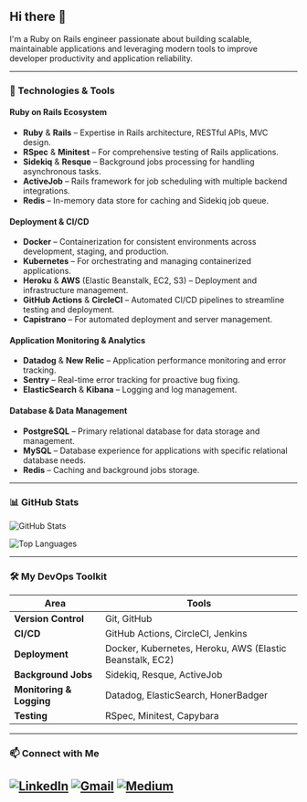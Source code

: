 ## Hi there 👋
I'm a Ruby on Rails engineer passionate about building scalable, maintainable applications and leveraging modern tools to improve developer productivity and application reliability.

---

### 🚀 Technologies & Tools
#### Ruby on Rails Ecosystem
- **Ruby** & **Rails** – Expertise in Rails architecture, RESTful APIs, MVC design.
- **RSpec** & **Minitest** – For comprehensive testing of Rails applications.
- **Sidekiq** & **Resque** – Background jobs processing for handling asynchronous tasks.
- **ActiveJob** – Rails framework for job scheduling with multiple backend integrations.
- **Redis** – In-memory data store for caching and Sidekiq job queue.

#### Deployment & CI/CD
- **Docker** – Containerization for consistent environments across development, staging, and production.
- **Kubernetes** – For orchestrating and managing containerized applications.
- **Heroku** & **AWS** (Elastic Beanstalk, EC2, S3) – Deployment and infrastructure management.
- **GitHub Actions** & **CircleCI** – Automated CI/CD pipelines to streamline testing and deployment.
- **Capistrano** – For automated deployment and server management.
  
#### Application Monitoring & Analytics
- **Datadog** & **New Relic** – Application performance monitoring and error tracking.
- **Sentry** – Real-time error tracking for proactive bug fixing.
- **ElasticSearch** & **Kibana** – Logging and log management.
  
#### Database & Data Management
- **PostgreSQL** – Primary relational database for data storage and management.
- **MySQL** – Database experience for applications with specific relational database needs.
- **Redis** – Caching and background jobs storage.

---

### 📊 GitHub Stats
![GitHub Stats](https://github-readme-stats.vercel.app/api?username=yourusername&show_icons=true&theme=dark&count_private=true)

![Top Languages](https://github-readme-stats.vercel.app/api/top-langs/?username=yourusername&layout=compact&theme=dark)

---

### 🛠️ My DevOps Toolkit
| Area                     | Tools                                                      |
|--------------------------|------------------------------------------------------------|
| **Version Control**      | Git, GitHub                                                |
| **CI/CD**                | GitHub Actions, CircleCI, Jenkins                          |
| **Deployment**           | Docker, Kubernetes, Heroku, AWS (Elastic Beanstalk, EC2)   |
| **Background Jobs**      | Sidekiq, Resque, ActiveJob                                 |
| **Monitoring & Logging** | Datadog, ElasticSearch, HonerBadger                        |
| **Testing**              | RSpec, Minitest, Capybara                                  |

---

### 📫 Connect with Me
[![LinkedIn](https://img.shields.io/badge/LinkedIn-0077B5?style=for-the-badge&logo=linkedin&logoColor=white)](https://linkedin.com/in/musa-amoke-b3bb0a88)
[![Gmail](https://img.shields.io/badge/Gmail-D14836?style=for-the-badge&logo=gmail&logoColor=white)](mailto:musaomondi7437@gmail.com)
[![Medium](https://img.shields.io/badge/Medium-12100E?style=for-the-badge&logo=medium&logoColor=white)](https://medium.com/@musaomondi7437)
---
